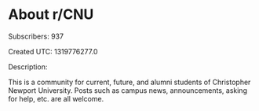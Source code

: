 # About r/CNU

Subscribers: 937

Created UTC: 1319776277.0

Description:

This is a community for current, future, and alumni students of Christopher Newport University. Posts such as campus news, announcements, asking for help, etc. are all welcome.


